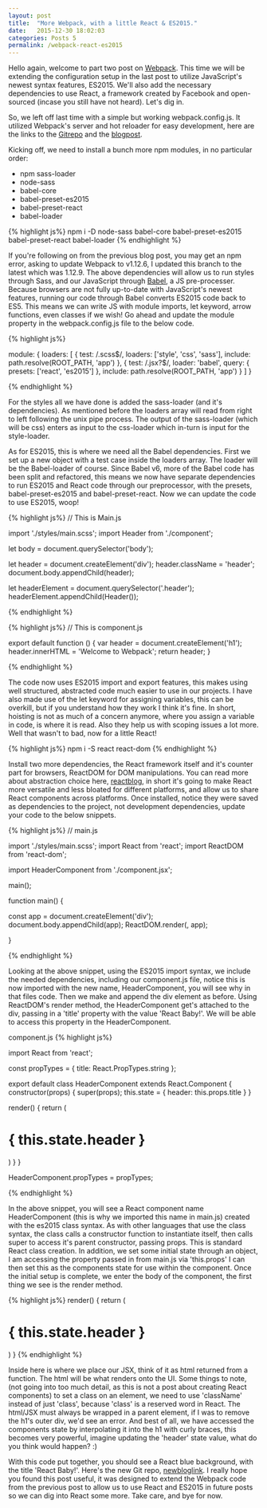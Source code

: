```yaml
---
layout: post
title:  "More Webpack, with a little React & ES2015."
date:   2015-12-30 18:02:03
categories: Posts 5
permalink: /webpack-react-es2015
---
```

Hello again, welcome to part two post on [Webpack]. This time we will be extending the configuration setup in the last post to utilize JavaScript's newest syntax features, ES2015. We'll also add the necessary dependencies to use React, a framework created by Facebook and open-sourced (incase you still have not heard). Let's dig in.

So, we left off last time with a simple but working webpack.config.js. It utilized Webpack's server and hot reloader for easy development, here are the links to the [Gitrepo] and the [blogpost].

Kicking off, we need to install a bunch more npm modules, in no particular order:
- npm sass-loader
- node-sass
- babel-core
- babel-preset-es2015
- babel-preset-react
- babel-loader

{% highlight js%}
  npm i -D node-sass babel-core babel-preset-es2015 babel-preset-react babel-loader
{% endhighlight %}

If you're following on from the previous blog post, you may get an npm error, asking to update Webpack to v1.12.6, I updated this branch to the latest which was 1.12.9. The above dependencies will allow us to run styles through Sass, and our JavaScript through [Babel], a JS pre-processer. Because browsers are not fully up-to-date with JavaScript's newest features, running our code through Babel converts ES2015 code back to ES5. This means we can write JS with module imports, let keyword, arrow functions, even classes if we wish! Go ahead and update the module property in the webpack.config.js file to the below code.

{% highlight js%}

module: {
  loaders: [
    { test: /\.scss$/,
      loaders: ['style', 'css', 'sass'],
      include: path.resolve(ROOT_PATH, 'app')
    },
    {
      test: /\.jsx?$/,
      loader: 'babel',
      query: {
        presets: ['react', 'es2015']
      },
      include: path.resolve(ROOT_PATH, 'app')
    }
  ]
}

{% endhighlight %}

For the styles all we have done is added the sass-loader (and it's dependencies). As mentioned before the loaders array will read from right to left following the unix pipe process. The output of the sass-loader (which will be css) enters as input to the css-loader which in-turn is input for the style-loader.

As for ES2015, this is where we need all the Babel dependencies. First we set up a new object with a test case inside the loaders array. The loader will be the Babel-loader of course. Since Babel v6, more of the Babel code has been split and refactored, this means we now have separate dependencies to run ES2015 and React code through our preprocessor, with the presets, babel-preset-es2015 and babel-preset-react. Now we can update the code to use ES2015, woop!

{% highlight js%}
// This is Main.js

import './styles/main.scss';
import Header from './component';

let body = document.querySelector('body');

let header = document.createElement('div');
header.className = 'header';
document.body.appendChild(header);

let headerElement = document.querySelector('.header');
headerElement.appendChild(Header());

{% endhighlight %}

{% highlight js%}
// This is component.js

export default function () {
  var header = document.createElement('h1');
  header.innerHTML = 'Welcome to Webpack';
  return header;
}

{% endhighlight %}

The code now uses ES2015 import and export features, this makes using well structured, abstracted code much easier to use in our projects. I have also made use of the let keyword for assigning variables, this can be overkill, but if you understand how they work I think it's fine. In short, hoisting is not as much of a concern anymore, where you assign a variable in code, is where it is read. Also they help us with scoping issues a lot more. Well that wasn't to bad, now for a little React!

{% highlight js%}
 npm i -S react react-dom
{% endhighlight %}

Install two more dependencies, the React framework itself and it's counter part for browsers, ReactDOM for DOM manipulations. You can read more about abstraction choice here, [reactblog], in short it's going to make React more versatile and less bloated for different platforms, and allow us to share React components across platforms. Once installed, notice they were saved as dependencies to the project, not development dependencies, update your code to the below snippets.

{% highlight js%}
// main.js

import './styles/main.scss';
import React from 'react';
import ReactDOM from 'react-dom';

import HeaderComponent from './component.jsx';


main();

function main() {

  const app = document.createElement('div');
  document.body.appendChild(app);
  ReactDOM.render(<HeaderComponent title="React Baby!" />, app);

}

{% endhighlight %}

Looking at the above snippet, using the ES2015 import syntax, we include the needed dependencies, including our component.js file, notice this is now imported with the new name, HeaderComponent, you will see why in that files code. Then we make and append the div element as before. Using ReactDOM's render method, the HeaderComponent get's attached to the div, passing in a 'title' property with the value 'React Baby!'. We will be able to access this property in the HeaderComponent.

component.js
{% highlight js%}

import React from 'react';

const propTypes = {
  title: React.PropTypes.string
};

export default class HeaderComponent extends React.Component {
  constructor(props) {
    super(props);
    this.state = {
      header: this.props.title
    }
  }

  render() {
    return (
      <div className="header">
        <h1>{ this.state.header }</h1>
      </div>
    )
  }
}

HeaderComponent.propTypes = propTypes;

{% endhighlight %}

In the above snippet, you will see a React component name HeaderComponent (this is why we imported this name in main.js) created with the es2015 class syntax. As with other languages that use the class syntax, the class calls a constructor function to instantiate itself, then calls super to access it's parent constructor, passing props. This is standard React class creation. In addition, we set some initial state through an object, I am accessing the property passed in from main.js via 'this.props' I can then set this as the components state for use within the component. Once the initial setup is complete, we enter the body of the component, the first thing we see is the render method.

{% highlight js%}
render() {
  return (
    <div className="header">
      <h1>{ this.state.header }</h1>
    </div>
  )
}
{% endhighlight %}

Inside here is where we place our JSX, think of it as html returned from a function. The html will be what renders onto the UI. Some things to note, (not going into too much detail, as this is not a post about creating React components) to set a class on an element, we need to use 'className' instead of just 'class', because 'class' is a reserved word in React. The html/JSX must always be wrapped in a parent element, if I was to remove the h1's outer div, we'd see an error. And best of all, we have accessed the components state by interpolating it into the h1 with curly braces, this becomes very powerful, imagine updating the 'header' state value, what do you think would happen? :)


With this code put together, you should see a React blue background, with the title 'React Baby!'. Here's the new Git repo, [newbloglink]. I really hope you found this post useful, it was designed to extend the Webpack code from the previous post to allow us to use React and ES2015 in future posts so we can dig into React some more. Take care, and bye for now.

[Webpack]: http://webpack.github.io/
[https://github.com/philipjc/webpack-blog-post]: https://github.com/philipjc/webpack-blog-post
[Babel]: https://babeljs.io/
[Gitrepo]: https://github.com/philipjc/webpack-blog-post
[blogpost]: http://philipjc.me/getting-started-with-webpack/
[reactblog]: https://facebook.github.io/react/blog/page2/
[newbloglink]: https://github.com/philipjc/webpack-blog-post/tree/es6-react
